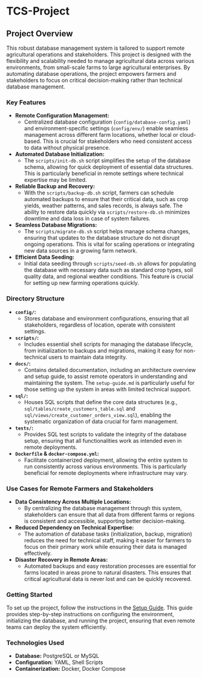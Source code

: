 # TCS-Project

## Project Overview

This robust database management system is tailored to support remote agricultural operations and stakeholders. This project is designed with the flexibility and scalability needed to manage agricultural data across various environments, from small-scale farms to large agricultural enterprises. By automating database operations, the project empowers farmers and stakeholders to focus on critical decision-making rather than technical database management.

### Key Features

* **Remote Configuration Management:**
  * Centralized database configuration (`config/database-config.yaml`) and environment-specific settings (`config/env/`) enable seamless management across different farm locations, whether local or cloud-based. This is crucial for stakeholders who need consistent access to data without physical presence.
* **Automated Database Initialization:**
  * The `scripts/init-db.sh` script simplifies the setup of the database schema, allowing for quick deployment of essential data structures. This is particularly beneficial in remote settings where technical expertise may be limited.
* **Reliable Backup and Recovery:**
  * With the `scripts/backup-db.sh` script, farmers can schedule automated backups to ensure that their critical data, such as crop yields, weather patterns, and sales records, is always safe. The ability to restore data quickly via `scripts/restore-db.sh` minimizes downtime and data loss in case of system failures.
* **Seamless Database Migrations:**
  * The `scripts/migrate-db.sh` script helps manage schema changes, ensuring that updates to the database structure do not disrupt ongoing operations. This is vital for scaling operations or integrating new data sources in a growing farm network.
* **Efficient Data Seeding:**
  * Initial data seeding through `scripts/seed-db.sh` allows for populating the database with necessary data such as standard crop types, soil quality data, and regional weather conditions. This feature is crucial for setting up new farming operations quickly.

### Directory Structure

* **`config/`:**
  * Stores database and environment configurations, ensuring that all stakeholders, regardless of location, operate with consistent settings.
* **`scripts/`:**
  * Includes essential shell scripts for managing the database lifecycle, from initialization to backups and migrations, making it easy for non-technical users to maintain data integrity.
* **`docs/`:**
  * Contains detailed documentation, including an architecture overview and setup guide, to assist remote operators in understanding and maintaining the system. The `setup-guide.md` is particularly useful for those setting up the system in areas with limited technical support.
* **`sql/`:**
  * Houses SQL scripts that define the core data structures (e.g., `sql/tables/create_customers_table.sql` and `sql/views/create_customer_orders_view.sql`), enabling the systematic organization of data crucial for farm management.
* **`tests/`:**
  * Provides SQL test scripts to validate the integrity of the database setup, ensuring that all functionalities work as intended even in remote deployments.
* **`Dockerfile` & `docker-compose.yml`:**
  * Facilitate containerized deployment, allowing the entire system to run consistently across various environments. This is particularly beneficial for remote deployments where infrastructure may vary.

### Use Cases for Remote Farmers and Stakeholders

* **Data Consistency Across Multiple Locations:**
  * By centralizing the database management through this system, stakeholders can ensure that all data from different farms or regions is consistent and accessible, supporting better decision-making.
* **Reduced Dependency on Technical Expertise:**
  * The automation of database tasks (initialization, backup, migration) reduces the need for technical staff, making it easier for farmers to focus on their primary work while ensuring their data is managed effectively.
* **Disaster Recovery in Remote Areas:**
  * Automated backups and easy restoration processes are essential for farms located in areas prone to natural disasters. This ensures that critical agricultural data is never lost and can be quickly recovered.

### Getting Started

To set up the project, follow the instructions in the [Setup Guide](guide.md). This guide provides step-by-step instructions on configuring the environment, initializing the database, and running the project, ensuring that even remote teams can deploy the system efficiently.

### Technologies Used

* **Database:** PostgreSQL or MySQL
* **Configuration:** YAML, Shell Scripts
* **Containerization:** Docker, Docker Compose
